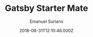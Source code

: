---
title: Gatsby Starter Mate
github: https://github.com/EmaSuriano/gatsby-starter-mate
demo: https://gatsby-starter-mate.netlify.app/
author: Emanuel Suriano
ssg:
  - Gatsby
cms:
  - Contentful
date: 2018-08-31T12:10:46.000Z
description: A portfolio starter for Gatsby integrated with Contentful CMS.
draft: false
publish_date: '2018-08-31T12:10:46Z'
update_date: '2022-08-01T02:33:47Z'
github_star: 529
github_fork: 165
---